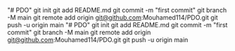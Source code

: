 "# PDO"  git init git add README.md git commit -m "first commit" git branch -M main git remote add origin git@github.com:Mouhamed114/PDO.git git push -u origin main
"# PDO"  git init git add README.md git commit -m "first commit" git branch -M main git remote add origin git@github.com:Mouhamed114/PDO.git git push -u origin main
